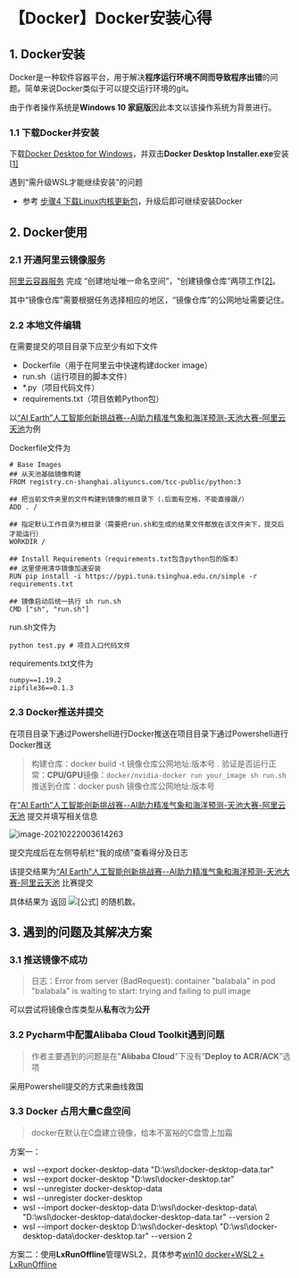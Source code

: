 # 【Docker】Docker安装心得

## 1. Docker安装

Docker是一种软件容器平台，用于解决**程序运行环境不同而导致程序出错**的问题。简单来说Docker类似于可以提交运行环境的git。

由于作者操作系统是**Windows 10 家庭版**因此本文以该操作系统为背景进行。

### 1.1 下载Docker并安装

下载[Docker Desktop for Windows](https://link.zhihu.com/?target=https%3A//desktop.docker.com/win/stable/Docker%20Desktop%20Installer.exe)，并双击**Docker Desktop Installer.exe**安装[[1\]](https://zhuanlan.zhihu.com/p/351908026#ref_1)

遇到“需升级WSL才能继续安装”的问题

- 参考 [步骤4 下载Linux内核更新包](https://link.zhihu.com/?target=https%3A//docs.microsoft.com/zh-cn/windows/wsl/install-win10)，升级后即可继续安装Docker

## 2. Docker使用

### 2.1 开通阿里云镜像服务

[阿里云容器服务](https://link.zhihu.com/?target=https%3A//cr.console.aliyun.com/) 完成 “创建地址唯一命名空间”，“创建镜像仓库”两项工作[[2\]](https://zhuanlan.zhihu.com/p/351908026#ref_2)。

其中“镜像仓库”需要根据任务选择相应的地区，“镜像仓库”的公网地址需要记住。

### 2.2 本地文件编辑

在需要提交的项目目录下应至少有如下文件

- Dockerfile（用于在阿里云中快速构建docker image）
- run.sh（运行项目的脚本文件）
- *.py（项目代码文件）
- requirements.txt（项目依赖Python包）



以[“AI Earth”人工智能创新挑战赛--AI助力精准气象和海洋预测-天池大赛-阿里云天池](https://link.zhihu.com/?target=https%3A//tianchi.aliyun.com/competition/entrance/531871/introduction)为例

Dockerfile文件为

```text
# Base Images
## 从天池基础镜像构建
FROM registry.cn-shanghai.aliyuncs.com/tcc-public/python:3

## 把当前文件夹里的文件构建到镜像的根目录下（.后面有空格，不能直接跟/）
ADD . /

## 指定默认工作目录为根目录（需要把run.sh和生成的结果文件都放在该文件夹下，提交后才能运行）
WORKDIR /

## Install Requirements（requirements.txt包含python包的版本）
## 这里使用清华镜像加速安装
RUN pip install -i https://pypi.tuna.tsinghua.edu.cn/simple -r requirements.txt

## 镜像启动后统一执行 sh run.sh
CMD ["sh", "run.sh"]
```

run.sh文件为

```text
python test.py # 项目入口代码文件 
```

requirements.txt文件为

```text
numpy==1.19.2
zipfile36==0.1.3
```



### 2.3 Docker推送并提交

在项目目录下通过Powershell进行Docker推送在项目目录下通过Powershell进行Docker推送

> 构建仓库：docker build -t 镜像仓库公网地址:版本号 .
> 验证是否运行正常：**CPU/GPU**镜像：`docker/nvidia-docker run your_image sh run.sh` 
> 推送到仓库：docker push 镜像仓库公网地址:版本号

在[“AI Earth”人工智能创新挑战赛--AI助力精准气象和海洋预测-天池大赛-阿里云天池](https://link.zhihu.com/?target=https%3A//tianchi.aliyun.com/competition/entrance/531871/submission/) 提交并填写相关信息

![image-20210222003614263](C:\Users\Lenovo\AppData\Roaming\Typora\typora-user-images\image-20210222003614263.png)

提交完成后在左侧导航栏“我的成绩”查看得分及日志

该提交结果为[“AI Earth”人工智能创新挑战赛--AI助力精准气象和海洋预测-天池大赛-阿里云天池](https://link.zhihu.com/?target=https%3A//tianchi.aliyun.com/competition/entrance/531871/introduction) 比赛提交

具体结果为 返回 ![[公式]](https://www.zhihu.com/equation?tex=%5Cmathcal+N%28%5Cmu%3D0%2C+%5Csigma%3D0.1%29) 的随机数。

## 3. 遇到的问题及其解决方案

### 3.1 推送镜像不成功

> 日志：Error from server (BadRequest): container "balabala" in pod "balabala" is waiting to start: trying and failing to pull image

可以尝试将镜像仓库类型从**私有**改为**公开**

### **3.2 Pycharm中配置Alibaba Cloud Toolkit遇到问题**

> 作者主要遇到的问题是在"**Alibaba Cloud**"下没有“**Deploy to ACR/ACK**”选项

采用Powershell提交的方式来曲线救国

### 3.3 Docker 占用大量C盘空间

> docker在默认在C盘建立镜像，给本不富裕的C盘雪上加霜

方案一：

- wsl --export docker-desktop-data "D:\wsl\docker-desktop-data.tar"
- wsl --export docker-desktop "D:\wsl\docker-desktop.tar"
- wsl --unregister docker-desktop-data
- wsl --unregister docker-desktop
- wsl --import docker-desktop-data D:\wsl\docker-desktop-data\ "D:\wsl\docker-desktop-data\docker-desktop-data.tar" --version 2
- wsl --import docker-desktop D:\wsl\docker-desktop\ "D:\wsl\docker-desktop-data\docker-desktop.tar" --version 2

方案二：使用**LxRunOffline**管理WSL2，具体参考[win10 docker+WSL2 + LxRunOffline](https://link.zhihu.com/?target=https%3A//www.cnblogs.com/xuanmanstein/p/13630416.html)